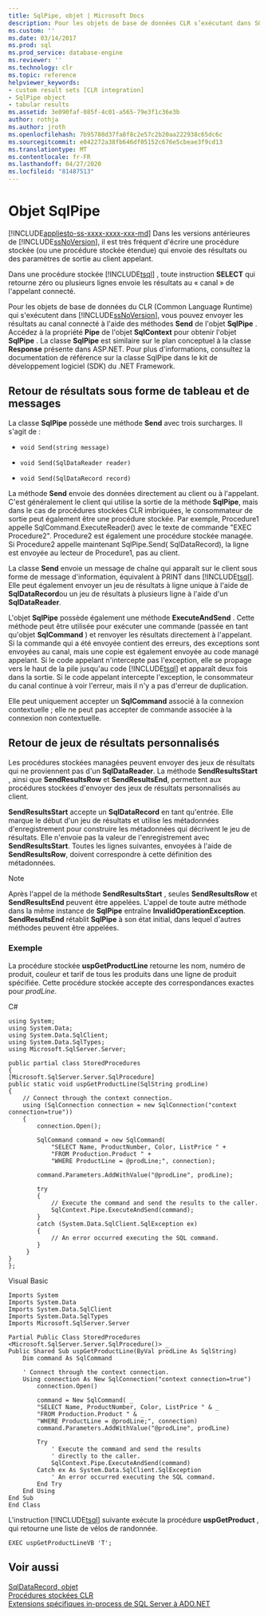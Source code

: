 ```yaml
---
title: SqlPipe, objet | Microsoft Docs
description: Pour les objets de base de données CLR s’exécutant dans SQL Server, vous pouvez envoyer des résultats au canal connecté à l’aide des méthodes Send de l’objet SqlPipe.
ms.custom: ''
ms.date: 03/14/2017
ms.prod: sql
ms.prod_service: database-engine
ms.reviewer: ''
ms.technology: clr
ms.topic: reference
helpviewer_keywords:
- custom result sets [CLR integration]
- SqlPipe object
- tabular results
ms.assetid: 3e090faf-085f-4c01-a565-79e3f1c36e3b
author: rothja
ms.author: jroth
ms.openlocfilehash: 7b95788d37fa8f8c2e57c2b20aa222938c65dc6c
ms.sourcegitcommit: e042272a38fb646df05152c676e5cbeae3f9cd13
ms.translationtype: MT
ms.contentlocale: fr-FR
ms.lasthandoff: 04/27/2020
ms.locfileid: "81487513"
---
```

# <a name="sqlpipe-object"></a>Objet SqlPipe
[!INCLUDE[appliesto-ss-xxxx-xxxx-xxx-md](../../includes/appliesto-ss-xxxx-xxxx-xxx-md.md)]
  Dans les versions antérieures de [!INCLUDE[ssNoVersion](../../includes/ssnoversion-md.md)], il est très fréquent d'écrire une procédure stockée (ou une procédure stockée étendue) qui envoie des résultats ou des paramètres de sortie au client appelant.  
  
 Dans une procédure stockée [!INCLUDE[tsql](../../includes/tsql-md.md)] , toute instruction **SELECT** qui retourne zéro ou plusieurs lignes envoie les résultats au « canal » de l'appelant connecté.  
  
 Pour les objets de base de données du CLR (Common Language Runtime) qui s'exécutent dans [!INCLUDE[ssNoVersion](../../includes/ssnoversion-md.md)], vous pouvez envoyer les résultats au canal connecté à l'aide des méthodes **Send** de l'objet **SqlPipe** . Accédez à la propriété **Pipe** de l'objet **SqlContext** pour obtenir l'objet **SqlPipe** . La classe **SqlPipe** est similaire sur le plan conceptuel à la classe **Response** présente dans ASP.NET. Pour plus d'informations, consultez la documentation de référence sur la classe SqlPipe dans le kit de développement logiciel (SDK) du .NET Framework.  
  
## <a name="returning-tabular-results-and-messages"></a>Retour de résultats sous forme de tableau et de messages  
 La classe **SqlPipe** possède une méthode **Send** avec trois surcharges. Il s'agit de :  
  
-   `void Send(string message)`  
  
-   `void Send(SqlDataReader reader)`  
  
-   `void Send(SqlDataRecord record)`  
  
 La méthode **Send** envoie des données directement au client ou à l'appelant. C'est généralement le client qui utilise la sortie de la méthode **SqlPipe**, mais dans le cas de procédures stockées CLR imbriquées, le consommateur de sortie peut également être une procédure stockée. Par exemple, Procedure1 appelle SqlCommand.ExecuteReader() avec le texte de commande "EXEC Procedure2". Procedure2 est également une procédure stockée managée. Si Procedure2 appelle maintenant SqlPipe.Send( SqlDataRecord), la ligne est envoyée au lecteur de Procedure1, pas au client.  
  
 La classe **Send** envoie un message de chaîne qui apparaît sur le client sous forme de message d'information, équivalent à PRINT dans [!INCLUDE[tsql](../../includes/tsql-md.md)]. Elle peut également envoyer un jeu de résultats à ligne unique à l'aide de **SqlDataRecord**ou un jeu de résultats à plusieurs ligne à l'aide d'un **SqlDataReader**.  
  
 L'objet **SqlPipe** possède également une méthode **ExecuteAndSend** . Cette méthode peut être utilisée pour exécuter une commande (passée en tant qu'objet **SqlCommand** ) et renvoyer les résultats directement à l'appelant. Si la commande qui a été envoyée contient des erreurs, des exceptions sont envoyées au canal, mais une copie est également envoyée au code managé appelant. Si le code appelant n'intercepte pas l'exception, elle se propage vers le haut de la pile jusqu'au code [!INCLUDE[tsql](../../includes/tsql-md.md)] et apparaît deux fois dans la sortie. Si le code appelant intercepte l'exception, le consommateur du canal continue à voir l'erreur, mais il n'y a pas d'erreur de duplication.  
  
 Elle peut uniquement accepter un **SqlCommand** associé à la connexion contextuelle ; elle ne peut pas accepter de commande associée à la connexion non contextuelle.  
  
## <a name="returning-custom-result-sets"></a>Retour de jeux de résultats personnalisés  
 Les procédures stockées managées peuvent envoyer des jeux de résultats qui ne proviennent pas d'un **SqlDataReader**. La méthode **SendResultsStart** , ainsi que **SendResultsRow** et **SendResultsEnd**, permettent aux procédures stockées d'envoyer des jeux de résultats personnalisés au client.  
  
 **SendResultsStart** accepte un **SqlDataRecord** en tant qu'entrée. Elle  marque le début d'un jeu de résultats et utilise les métadonnées d'enregistrement pour construire les métadonnées qui décrivent le jeu de résultats. Elle n'envoie pas la valeur de l'enregistrement avec **SendResultsStart**. Toutes les lignes suivantes, envoyées à l'aide de **SendResultsRow**, doivent correspondre à cette définition des métadonnées.  
  
> [!NOTE]  
>  Après l'appel de la méthode **SendResultsStart** , seules **SendResultsRow** et **SendResultsEnd** peuvent être appelées. L'appel de toute autre méthode dans la même instance de **SqlPipe** entraîne **InvalidOperationException**. **SendResultsEnd** rétablit **SqlPipe** à son état initial, dans lequel d'autres méthodes peuvent être appelées.  
  
### <a name="example"></a>Exemple  
 La procédure stockée **uspGetProductLine** retourne les nom, numéro de produit, couleur et tarif de tous les produits dans une ligne de produit spécifiée. Cette procédure stockée accepte des correspondances exactes pour *prodLine*.  
  
 C#  
  
```  
using System;  
using System.Data;  
using System.Data.SqlClient;  
using System.Data.SqlTypes;  
using Microsoft.SqlServer.Server;  
  
public partial class StoredProcedures  
{  
[Microsoft.SqlServer.Server.SqlProcedure]  
public static void uspGetProductLine(SqlString prodLine)  
{  
    // Connect through the context connection.  
    using (SqlConnection connection = new SqlConnection("context connection=true"))  
    {  
        connection.Open();  
  
        SqlCommand command = new SqlCommand(  
            "SELECT Name, ProductNumber, Color, ListPrice " +  
            "FROM Production.Product " +   
            "WHERE ProductLine = @prodLine;", connection);  
  
        command.Parameters.AddWithValue("@prodLine", prodLine);  
  
        try  
        {  
            // Execute the command and send the results to the caller.  
            SqlContext.Pipe.ExecuteAndSend(command);  
        }  
        catch (System.Data.SqlClient.SqlException ex)  
        {  
            // An error occurred executing the SQL command.  
        }  
     }  
}  
};  
```  
  
 Visual Basic  
  
```  
Imports System  
Imports System.Data  
Imports System.Data.SqlClient  
Imports System.Data.SqlTypes  
Imports Microsoft.SqlServer.Server  
  
Partial Public Class StoredProcedures  
<Microsoft.SqlServer.Server.SqlProcedure()> _  
Public Shared Sub uspGetProductLine(ByVal prodLine As SqlString)  
    Dim command As SqlCommand  
  
    ' Connect through the context connection.  
    Using connection As New SqlConnection("context connection=true")  
        connection.Open()  
  
        command = New SqlCommand( _  
        "SELECT Name, ProductNumber, Color, ListPrice " & _  
        "FROM Production.Product " & _  
        "WHERE ProductLine = @prodLine;", connection)  
        command.Parameters.AddWithValue("@prodLine", prodLine)  
  
        Try  
            ' Execute the command and send the results   
            ' directly to the caller.  
            SqlContext.Pipe.ExecuteAndSend(command)  
        Catch ex As System.Data.SqlClient.SqlException  
            ' An error occurred executing the SQL command.  
        End Try  
    End Using  
End Sub  
End Class  
```  
  
 L'instruction [!INCLUDE[tsql](../../includes/tsql-md.md)] suivante exécute la procédure **uspGetProduct** , qui retourne une liste de vélos de randonnée.  
  
```  
EXEC uspGetProductLineVB 'T';  
```  
  
## <a name="see-also"></a>Voir aussi  
 [SqlDataRecord, objet](../../relational-databases/clr-integration-data-access-in-process-ado-net/sqldatarecord-object.md)   
 [Procédures stockées CLR](https://msdn.microsoft.com/library/bbdd51b2-a9b4-4916-ba6f-7957ac6c3f33)   
 [Extensions spécifiques in-process de SQL Server à ADO.NET](../../relational-databases/clr-integration-data-access-in-process-ado-net/sql-server-in-process-specific-extensions-to-ado-net.md)  
  
  
